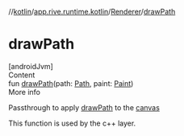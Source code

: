 //[kotlin](../../../index.md)/[app.rive.runtime.kotlin](../index.md)/[Renderer](index.md)/[drawPath](draw-path.md)



# drawPath  
[androidJvm]  
Content  
fun [drawPath](draw-path.md)(path: [Path](https://developer.android.com/reference/kotlin/android/graphics/Path.html), paint: [Paint](https://developer.android.com/reference/kotlin/android/graphics/Paint.html))  
More info  


Passthrough to apply [drawPath](draw-path.md) to the [canvas](canvas.md)



This function is used by the c++ layer.

  



